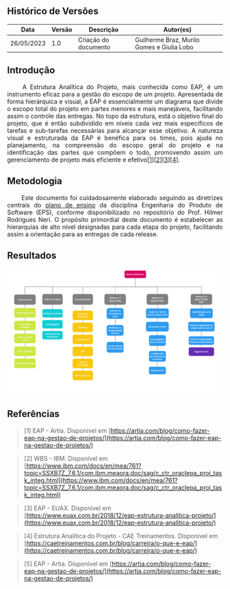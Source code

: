 ## Histórico de Versões

Data|Versão|Descrição|Autor(es)
-|-|-|-
26/05/2023|1.0| Criação do documento |Guilherme Braz, Murilo Gomes e Giulia Lobo|


## Introdução


<p align="justify">&emsp;&emsp;
  A Estrutura Analítica do Projeto, mais conhecida como EAP, é um instrumento eficaz para a gestão do escopo de um projeto. Apresentada de forma hierárquica e visual, a EAP é essencialmente um diagrama que divide o escopo total do projeto em partes menores e mais manejáveis, facilitando assim o controle das entregas. No topo da estrutura, está o objetivo final do projeto, que é então subdividido em níveis cada vez mais específicos de tarefas e sub-tarefas necessárias para alcançar esse objetivo. A natureza visual e estruturada da EAP é benéfica para os times, pois ajuda no planejamento, na compreensão do escopo geral do projeto e na identificação das partes que compõem o todo, promovendo assim um gerenciamento de projeto mais eficiente e efetivo[<a href=./#referencias>1</a>][<a href=./#referencias>2</a>][<a href=./#referencias>3</a>][<a href=./#referencias>4</a>].
</p>

## Metodologia
<p align="justify">&emsp;&emsp; 
Este documento foi cuidadosamente elaborado seguindo as diretrizes centrais do <a href="https://github.com/fga-eps-mds/A-Disciplina-MDS-EPS/blob/master/PlanosDeEnsino/EPS_Plano_de_Ensino.md">plano de ensino</a> da disciplina Engenharia do Produto de Software (EPS), conforme disponibilizado no repositório do Prof. Hilmer Rodrigues Neri. O propósito primordial deste documento é estabelecer as hierarquias de alto nível designadas para cada etapa do projeto, facilitando assim a orientação para as entregas de cada release.
</p>

## Resultados

[![EAP](../assets/images/eap.png)](../assets/images/eap.png)



## Referências

> [1] EAP - Artia. Disponível em [https://artia.com/blog/como-fazer-eap-na-gestao-de-projetos/](https://artia.com/blog/como-fazer-eap-na-gestao-de-projetos/)

> [2] WBS - IBM. Disponível em [https://www.ibm.com/docs/en/mea/761?topic=SSXB7Z_7.6.1/com.ibm.meaora.doc/sag/c_ctr_oraclepa_proj_task_integ.html](https://www.ibm.com/docs/en/mea/761?topic=SSXB7Z_7.6.1/com.ibm.meaora.doc/sag/c_ctr_oraclepa_proj_task_integ.html)

> [3] EAP - EUAX. Disponível em [https://www.euax.com.br/2018/12/eap-estrutura-analitica-projeto/](https://www.euax.com.br/2018/12/eap-estrutura-analitica-projeto/)

> [4] Estrutura Analítica do Projeto - CAE Treinamentos. Disponível em [https://caetreinamentos.com.br/blog/carreira/o-que-e-eap/](https://caetreinamentos.com.br/blog/carreira/o-que-e-eap/)

> [5] EAP - Artia. Disponível em [https://artia.com/blog/como-fazer-eap-na-gestao-de-projetos/](https://artia.com/blog/como-fazer-eap-na-gestao-de-projetos/)